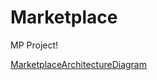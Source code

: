 # Marketplace

MP Project!

[MarketplaceArchitectureDiagram](https://user-images.githubusercontent.com/47374783/111879931-01dc5180-897f-11eb-84c9-2e5dc8c217ee.png)
